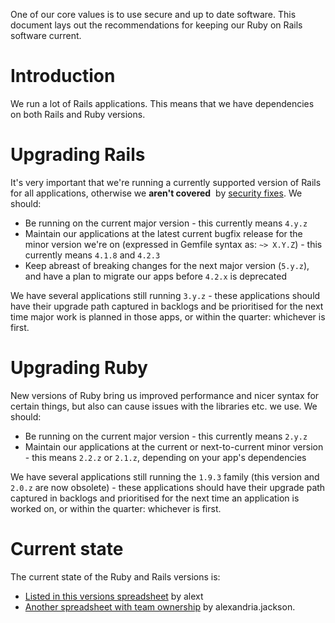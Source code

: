 One of our core values is to use secure and up to date software. This document lays out the recommendations for keeping our Ruby on Rails software current.

# Introduction

We run a lot of Rails applications. This means that we have dependencies on both Rails and Ruby versions.

# Upgrading Rails

It's very important that we're running a currently supported version of Rails for all applications, otherwise we **aren't covered** &nbsp;by [security fixes](http://rubyonrails.org/security/). We should:

- Be running on the current major version - this currently means `4.y.z`
- Maintain our applications at the latest current bugfix release for the minor version we're on (expressed in Gemfile syntax as: `~> X.Y.Z`) - this currently means `4.1.8` and `4.2.3`
- Keep abreast of breaking changes for the next major version (`5.y.z`), and have a plan to migrate our apps before `4.2.x` is deprecated

We have several applications still running `3.y.z` - these applications should have their upgrade path captured in backlogs and be prioritised for the next time major work is planned in those apps, or within the quarter: whichever is first.

# Upgrading Ruby

New versions of Ruby bring us improved performance and nicer syntax for certain things, but also can cause issues with the libraries etc. we use. We should:

- Be running on the current major version - this currently means `2.y.z`
- Maintain our applications at the current or next-to-current minor version - this means `2.2.z` or `2.1.z`, depending on your app's dependencies

We have several applications still running the `1.9.3`&nbsp;family (this version and `2.0.z`&nbsp;are now obsolete) - these applications should have their upgrade path captured in backlogs and prioritised for the next time an application is worked on, or within the quarter: whichever is first.

# Current state

The current state of the Ruby and Rails versions is:

- [Listed in this versions spreadsheet](https://docs.google.com/spreadsheets/d/1FJmr39c9eXgpA-qHUU6GAbbJrnenc0P7JcyY2NB9PgU/edit#gid=1480786499) by&nbsp;alext
- [Another spreadsheet with team ownership](https://docs.google.com/a/digital.cabinet-office.gov.uk/spreadsheets/d/17SaFqFqVEMoabq-FjEeCHpUmA5yAjqLr_Vt-lDeXMsE/edit?usp=sharing) by&nbsp;alexandria.jackson.

&nbsp;

&nbsp;

